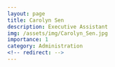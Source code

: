 ```yaml
---
layout: page
title: Carolyn Sen
description: Executive Assistant
img: /assets/img/Carolyn_Sen.jpg
importance: 1
category: Administration
<!-- redirect: -->
---
```


